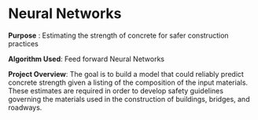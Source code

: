 # Neural Networks

**Purpose** : Estimating the strength of concrete for safer construction practices

**Algorithm Used**: Feed forward Neural Networks

**Project Overview**: The goal is to build a model that could reliably predict concrete strength given a listing of the composition of the input materials.
These estimates are required in order to develop safety guidelines governing the materials used in the construction of buildings, bridges,
and roadways.